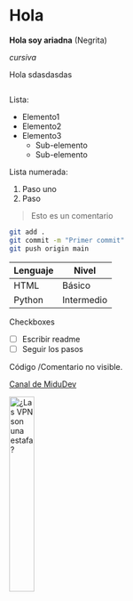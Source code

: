 # Hola 

**Hola soy ariadna** (Negrita)

*cursiva* 

Hola sdasdasdas

```python

```
Lista:
- Elemento1
- Elemento2
- Elemento3
  - Sub-elemento
  - Sub-elemento
 
Lista numerada: 

1. Paso uno
2. Paso


> Esto es un comentario

```bash
git add .
git commit -m "Primer commit"
git push origin main
```

| Lenguaje | Nivel |
|----------|-------|
| HTML     | Básico |
| Python   | Intermedio |

Checkboxes
- [ ] Escribir readme
- [ ] Seguir los pasos

<!--Hola--> Código /Comentario no visible.

[Canal de MiduDev](https://www.youtube.com/@midulive)

<a href='https://youtu.be/XiTE_o7mHgI' target='_blank'>
  <img width='30%' src='https://img.youtube.com/vi/XiTE_o7mHgI/mqdefault.jpg' alt='¿Las VPN son una estafa?' />
</a>
